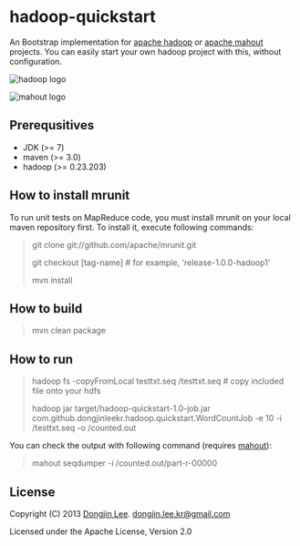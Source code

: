 # hadoop-quickstart

An Bootstrap implementation for [apache hadoop](http://hadoop.apache.org/) or [apache mahout](http://mahout.apache.org/) projects. You can easily start your own hadoop project with this, without configuration.

![hadoop logo](http://hadoop.apache.org/images/hadoop-logo.jpg)

![mahout logo](http://mahout.apache.org/images/mahout-logo.png)

## Prerequsitives
* JDK (>= 7)
* maven (>= 3.0)
* hadoop (>= 0.23.203)

## How to install mrunit
To run unit tests on MapReduce code, you must install mrunit on your local maven repository first. To install it, execute following commands:

> git clone git://github.com/apache/mrunit.git
> 
> git checkout [tag-name] # for example, 'release-1.0.0-hadoop1'
> 
> mvn install

## How to build

> mvn clean package

## How to run

> hadoop fs -copyFromLocal testtxt.seq /testtxt.seq # copy included file onto your hdfs
> 
> hadoop jar target/hadoop-quickstart-1.0-job.jar com.github.dongjinleekr.hadoop.quickstart.WordCountJob -e 10 -i /testtxt.seq -o /counted.out

You can check the output with following command (requires [mahout](http://mahout.apache.org/)):

> mahout seqdumper -i /counted.out/part-r-00000

## License

Copyright (C) 2013 [Dongjin Lee](http://blog.dongjinleekr.com). <dongjin.lee.kr@gmail.com>

Licensed under the Apache License, Version 2.0